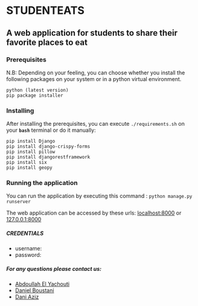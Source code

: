 # STUDENTEATS
## A web application for students to share their favorite places to eat


### Prerequisites
N.B: Depending on your feeling, you can choose whether you install the following packages on your system or in a python virtual environment.
```
python (latest version)
pip package installer
```

### Installing

After installing the prerequisites, you can execute `./requirements.sh` on your **`bash`** terminal or do it manually:

```
pip install Django
pip install django-crispy-forms
pip install pillow
pip install djangorestframework
pip install six
pip install geopy
```

### Running the application

You can run the application by executing this command :
```python manage.py runserver```

The web application can be accessed by these urls: [localhost:8000](localhost:8000) or [127.0.0.1:8000](127.0.0.1:8000)

##### **CREDENTIALS**
* username: 
* password:

##### For any questions please contact us:
* [Abdoullah El Yachouti](mailto:Abdoullah.El.Yachouti@vub.be) 
* [Daniel Boustani](mailto:Daniel.Boustani@vub.be) 
* [Dani Aziz](mailto:Dani.Aziz@vub.be) 


